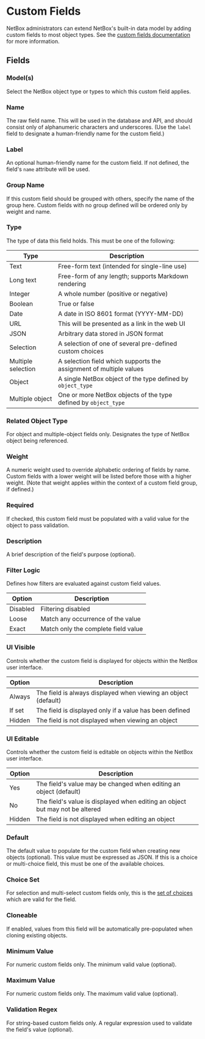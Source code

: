 # Custom Fields

NetBox administrators can extend NetBox's built-in data model by adding custom fields to most object types. See the [custom fields documentation](../../customization/custom-fields.md) for more information.

## Fields

### Model(s)

Select the NetBox object type or types to which this custom field applies.

### Name

The raw field name. This will be used in the database and API, and should consist only of alphanumeric characters and underscores. (Use the `label` field to designate a human-friendly name for the custom field.)

### Label

An optional human-friendly name for the custom field. If not defined, the field's `name` attribute will be used.

### Group Name

If this custom field should be grouped with others, specify the name of the group here. Custom fields with no group defined will be ordered only by weight and name.

### Type

The type of data this field holds. This must be one of the following:

| Type               | Description                                                        |
|--------------------|--------------------------------------------------------------------|
| Text               | Free-form text (intended for single-line use)                      |
| Long text          | Free-form of any length; supports Markdown rendering               |
| Integer            | A whole number (positive or negative)                              |
| Boolean            | True or false                                                      |
| Date               | A date in ISO 8601 format (YYYY-MM-DD)                             |
| URL                | This will be presented as a link in the web UI                     |
| JSON               | Arbitrary data stored in JSON format                               |
| Selection          | A selection of one of several pre-defined custom choices           |
| Multiple selection | A selection field which supports the assignment of multiple values |
| Object             | A single NetBox object of the type defined by `object_type`        |
| Multiple object    | One or more NetBox objects of the type defined by `object_type`    |

### Related Object Type

For object and multiple-object fields only. Designates the type of NetBox object being referenced.

### Weight

A numeric weight used to override alphabetic ordering of fields by name. Custom fields with a lower weight will be listed before those with a higher weight. (Note that weight applies within the context of a custom field group, if defined.)

### Required

If checked, this custom field must be populated with a valid value for the object to pass validation.

### Description

A brief description of the field's purpose (optional).

### Filter Logic

Defines how filters are evaluated against custom field values.

| Option   | Description                         |
|----------|-------------------------------------|
| Disabled | Filtering disabled                  |
| Loose    | Match any occurrence of the value   |
| Exact    | Match only the complete field value |

### UI Visible

Controls whether the custom field is displayed for objects within the NetBox user interface.

| Option | Description                                                    |
|--------|----------------------------------------------------------------|
| Always | The field is always displayed when viewing an object (default) |
| If set | The field is displayed only if a value has been defined        |
| Hidden | The field is not displayed when viewing an object              |

### UI Editable

Controls whether the custom field is editable on objects within the NetBox user interface.

| Option | Description                                                                  |
|--------|------------------------------------------------------------------------------|
| Yes    | The field's value may be changed when editing an object (default)            |
| No     | The field's value is displayed when editing an object but may not be altered |
| Hidden | The field is not displayed when editing an object                            |

### Default

The default value to populate for the custom field when creating new objects (optional). This value must be expressed as JSON. If this is a choice or multi-choice field, this must be one of the available choices.

### Choice Set

For selection and multi-select custom fields only, this is the [set of choices](./customfieldchoiceset.md) which are valid for the field.

### Cloneable

If enabled, values from this field will be automatically pre-populated when cloning existing objects.

### Minimum Value

For numeric custom fields only. The minimum valid value (optional).

### Maximum Value

For numeric custom fields only. The maximum valid value (optional).

### Validation Regex

For string-based custom fields only. A regular expression used to validate the field's value (optional).

